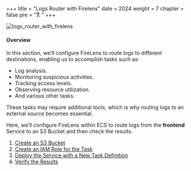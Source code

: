 +++
title = "Logs Router with Firelens"
date = 2024
weight = 7
chapter = false
pre = "<b>7. </b>"
+++

![logs_router_with_firelens](/images/9-logs-router-with-firelens/logs_router_with_firelens.png)

#### Overview

In this section, we’ll configure FireLens to route logs to different destinations, enabling us to accomplish tasks such as:

- Log analysis.
- Monitoring suspicious activities.
- Tracking access levels.
- Observing resource utilization.
- And various other tasks.

These tasks may require additional tools, which is why routing logs to an external source becomes essential.

Here, we’ll configure FireLens within ECS to route logs from the **frontend** Service to an S3 Bucket and then check the results.

1. [Create an S3 Bucket](1-create-s3-bucket)
2. [Create an IAM Role for the Task](2-create-iam-role-for-task)
3. [Deploy the Service with a New Task Definition](3-update-service)
4. [Verify the Results](4-check-result)

